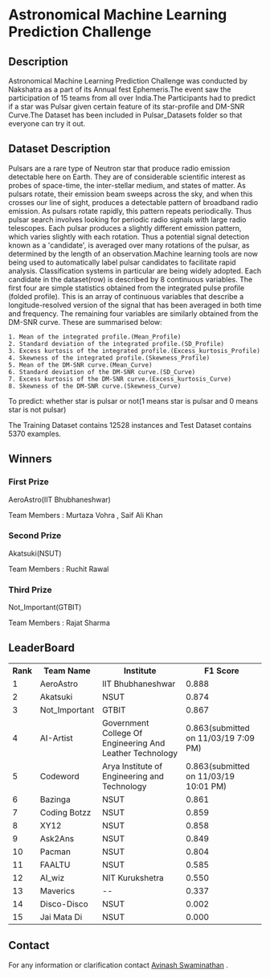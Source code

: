 # Astronomical Machine Learning Prediction Challenge 

## Description
Astronomical Machine Learning Prediction Challenge was conducted by Nakshatra as a part of its Annual fest Ephemeris.The event saw the participation of 15 teams from all over India.The Participants had to predict if a star was Pulsar given certain feature of its star-profile and DM-SNR Curve.The Dataset has been included in Pulsar_Datasets folder so that everyone can try it out.

## Dataset Description
Pulsars are a rare type of Neutron star that produce radio emission detectable here on Earth. They are of considerable scientific interest as probes of space-time, the inter-stellar medium, and states of matter. 
	As pulsars rotate, their emission beam sweeps across the sky, and when this crosses our line of sight, produces a detectable pattern of broadband radio emission. As pulsars rotate rapidly, this pattern repeats periodically. Thus pulsar search involves looking for periodic radio signals with large radio telescopes.
	Each pulsar produces a slightly different emission pattern, which varies slightly with each rotation. Thus a potential signal detection known as a 'candidate', is averaged over many rotations of the pulsar, as determined by the length of an observation.Machine learning tools are now being used to automatically label pulsar candidates to facilitate rapid analysis. Classification systems in particular are being widely adopted.
	Each candidate in the dataset(row) is described by 8 continuous variables. The first four are simple statistics obtained from the integrated pulse profile (folded profile). This is an array of continuous variables that describe a longitude-resolved version of the signal that has been averaged in both time and frequency. The remaining four variables are similarly obtained from the DM-SNR curve. These are summarised below:
	
	

	
	1. Mean of the integrated profile.(Mean_Profile)
	2. Standard deviation of the integrated profile.(SD_Profile)
	3. Excess kurtosis of the integrated profile.(Excess_kurtosis_Profile)
	4. Skewness of the integrated profile.(Skewness_Profile)
	5. Mean of the DM-SNR curve.(Mean_Curve)
	6. Standard deviation of the DM-SNR curve.(SD_Curve)
	7. Excess kurtosis of the DM-SNR curve.(Excess_kurtosis_Curve)
	8. Skewness of the DM-SNR curve.(Skewness_Curve)
To predict: whether star is pulsar or not(1 means star is pulsar and 0 means star is not pulsar)

The Training Dataset contains 12528 instances and Test Dataset contains 5370 examples.

## Winners 

### First Prize
AeroAstro(IIT Bhubhaneshwar)

Team Members : Murtaza Vohra , Saif Ali Khan 

### Second Prize
Akatsuki(NSUT)

Team Members : Ruchit Rawal

### Third Prize 
Not_Important(GTBIT)

Team Members : Rajat Sharma

## LeaderBoard 

<table style="width:100%">
  <tr>
    <th>Rank</th>
    <th> Team Name</th>
    <th> Institute </th>
    <th> F1 Score </th>
  </tr>
  <tr>
    <td>1</td>
    <td>AeroAstro</td>
    <td>IIT Bhubhaneshwar</td>
    <td>0.888</td>
  </tr>
   <tr>
    <td>2</td>
    <td>Akatsuki</td>
    <td>NSUT</td>
    <td>0.874</td>
  </tr>
 <tr>
    <td>3</td>
    <td>Not_Important</td>
    <td>GTBIT</td>
    <td>0.867</td>
  </tr>
   <tr>
    <td>4</td>
    <td>AI-Artist</td>
    <td>Government College Of Engineering And Leather Technology</td>
    <td>0.863(submitted on 11/03/19 7:09 PM)</td>
  </tr>
   <tr>
    <td>5</td>
    <td>Codeword</td>
    <td>Arya Institute of Engineering and Technology</td>
    <td>0.863(submitted on 11/03/19 10:01 PM)</td>
  </tr>
  <tr>
    <td>6</td>
    <td>Bazinga</td>
    <td>NSUT</td>
    <td>0.861</td>
  </tr>
    <tr>
    <td>7</td>
    <td>Coding Botzz</td>
    <td>NSUT</td>
    <td>0.859</td>
  </tr>
    <tr>
    <td>8</td>
    <td>XY12</td>
    <td>NSUT</td>
    <td>0.858</td>
  </tr>
    <tr>
    <td>9</td>
    <td>Ask2Ans</td>
    <td>NSUT</td>
    <td>0.849</td>
  </tr>
    <tr>
    <td>10</td>
    <td>Pacman</td>
    <td>NSUT</td>
    <td>0.804</td>
  </tr>
    <tr>
    <td>11</td>
    <td>FAALTU</td>
    <td>NSUT</td>
    <td>0.585</td>
  </tr>
    <tr>
    <td>12</td>
    <td>AI_wiz</td>
    <td>NIT Kurukshetra</td>
    <td>0.550</td>
  </tr>
    <tr>
    <td>13</td>
    <td>Maverics</td>
    <td> -- </td>
    <td>0.337</td>
  </tr>
    <tr>
    <td>14</td>
    <td>Disco-Disco</td>
    <td>NSUT</td>
    <td>0.002</td>
  </tr>
    <tr>
    <td>15</td>
    <td>Jai Mata Di</td>
    <td>NSUT</td>
    <td>0.000</td>
  </tr>
  </table>
  
## Contact 
For any information or clarification contact <a href="mailto:s.avinash.it.17@nsit.net.in"> Avinash Swaminathan</a> .
